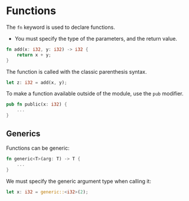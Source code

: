 # Functions

The `fn` keyword is used to declare functions.

- You must specify the type of the parameters, and the return value.

```rust
fn add(x: i32, y: i32) -> i32 {
    return x + y;
}
```

The function is called with the classic parenthesis syntax.

```rust
let z: i32 = add(x, y);
```

To make a function available outside of the module, use the `pub` modifier.

```rust
pub fn public(x: i32) {
    ...
}
```

## Generics

Functions can be generic:

```rust
fn generic<T>(arg: T) -> T {
    ...
}
```

We must specify the generic argument type when calling it:

```rust
let x: i32 = generic::<i32>(2);
```
